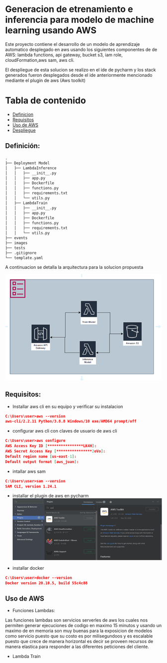 # Generacion de etrenamiento e inferencia para modelo de machine learning usando  AWS

Este proyecto contiene el desarrollo de un modelo de aprendizaje automatico desplegado en aws usando los siguientes componentes de 
de AWS: lambda functions, api gateway, bucket s3, iam role, cloudFormation,aws sam, aws cli.

El despliegue de esta  solucion se realizo en el ide de pycharm y los stack generados fueron desplegados desde el ide anteriormente mencionado mediante el plugin de aws (Aws toolkit)

# Tabla de contenido
- [Definicion](#definicion)
- [Requisitos](#requisitos)
- [Uso de AWS](#aws)
- [Despliegue](#despliegue)



## Definición:

    .
    ├── Deployment Model        
    │   ├── LambdaInference          
    │   │   ├── __init__.py           
    │   │   ├── app.py                
    │   │   ├── Dockerfile            
    │   │   ├── functions.py         
    │   │   ├── requirements.txt      
    │   │   └── utils.py              
    │   ├── LambdaTrain           
    │   │   ├── __init__.py           
    │   │   ├── app.py                
    │   │   ├── Dockerfile            
    │   │   ├── functions.py          
    │   │   ├── requirements.txt      
    │   │   └── utils.py              
    ├── events                        
    ├── images                        
    ├── tests                         
    ├── .gitignore                    
    └── template.yaml                 



A continuacion se detalla la arquitectura para la solucion propuesta


![alt text](https://github.com/jufaldanabo/Ml_lambda_function/blob/main/images/arquitectura.PNG)

## Requisitos:

* Installar aws cli en su equipo y verificar su instalacion
```JSON
C:\Users\user>aws --version
aws-cli/2.2.11 Python/3.8.8 Windows/10 exe/AMD64 prompt/off
```
* configurar aws cli con claves de usuario de aws cli
```JSON
C:\Users\user>aws configure
AWS Access Key ID [****************LK4H]:
AWS Secret Access Key [****************2oVo]:
Default region name [us-east-1]:
Default output format [aws_juan]:

```
* intallar aws sam
```JSON
C:\Users\user>sam --version
SAM CLI, version 1.24.1
```
* installar el plugin de aws en pycharm
![image.png](images\pycharm.PNG)

* installar docker

```JSON
C:\Users\user>docker --version
Docker version 20.10.5, build 55c4c88
```

## Uso de AWS

* Funciones Lambdas:

 Las funciones lambdas son servicios serverles de aws los cuales nos permiten generar ejecuciones de codigo en maximo 15 minutos y usando un maximo de  en memoria son muy buenas para la exposicion de modelos como servicio puesto que su costo es por milisegundoos y es escalable puesto que crece de manera horizontal es decir se proveen recursos de manera elastica para responder a las diferentes peticiones del cliente.

 * Lambda Train